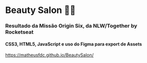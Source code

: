 # Beauty Salon :haircut_man:

### Resultado da Missão Origin Six, da NLW/Together by Rocketseat

#### CSS3, HTML5, JavaScript e uso do Figma para export de Assets

https://matheusfdc.github.io/BeautySalon/


